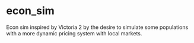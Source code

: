# econ_sim

Econ sim inspired by Victoria 2 by the desire to simulate some populations with a more dynamic pricing system with local markets.